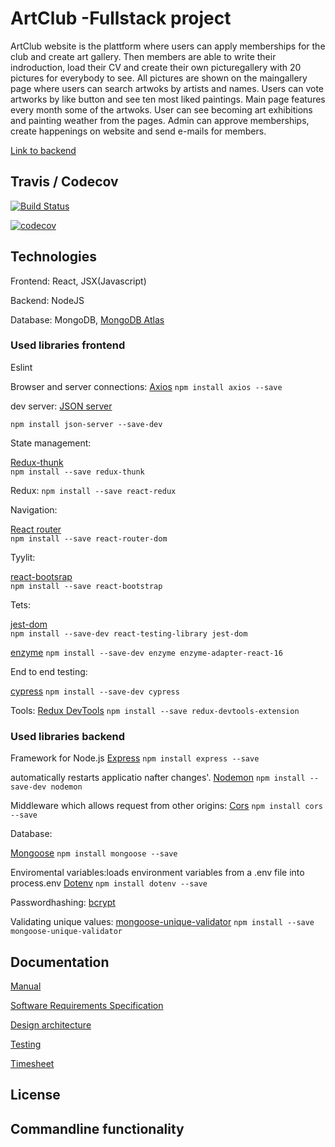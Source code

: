 # ArtClub -Fullstack project


ArtClub website is the plattform where users can apply memberships for the club and create art gallery. Then members are able to write their indroduction, load their CV and create their own picturegallery with 20 pictures for everybody to see. All pictures are shown on the maingallery page where users can search artwoks by artists and names. Users can vote artworks by like button and see ten most liked paintings. Main page features every month some of the artwoks. User can see becoming art exhibitions and painting weather from the pages.  Admin can approve memberships, create happenings on website and send e-mails for members.

[Link to backend](https://github.com/vsvala/Art_Club_back )

## Travis / Codecov

[![Build Status](https://travis-ci.org/vsvala/Art_Club.svg?branch=master)](https://travis-ci.org/vsvala/Art_Club)

[![codecov](https://codecov.io/gh/vsvala/Art_Club/branch/master/graph/badge.svg)](https://codecov.io/gh/vsvala/Art_Club)


## Technologies

Frontend: React, JSX(Javascript)

Backend: NodeJS 

Database: MongoDB, [MongoDB Atlas](https://www.mongodb.com/)



### Used libraries frontend

Eslint

Browser and server connections:
[Axios](https://github.com/axios/axios)
```npm install axios --save ```

dev server:
[JSON server](https://github.com/typicode/json-server)

```npm install json-server --save-dev```


State management:

[Redux-thunk](https://github.com/reduxjs/redux-thunk)		
```npm install --save redux-thunk```

Redux:
```npm install --save react-redux```

Navigation:

[React router](https://github.com/ReactTraining/react-router)   
```npm install --save react-router-dom```


Tyylit:

[react-bootsrap](https://react-bootstrap.github.io/) 		
```npm install --save react-bootstrap```	

Tets:

[jest-dom](https://www.npmjs.com/package/jest-dom)   
```npm install --save-dev react-testing-library jest-dom```

[enzyme](https://github.com/airbnb/enzyme) 
```npm install --save-dev enzyme enzyme-adapter-react-16```

End to end testing:

[cypress]()
```npm install --save-dev cypress```

Tools:
[Redux DevTools](https://chrome.google.com/webstore/detail/redux-devtools/lmhkpmbekcpmknklioeibfkpmmfibljd)
```npm install --save redux-devtools-extension```


### Used libraries backend

Framework for Node.js
[Express](http://expressjs.com/)
```npm install express --save ```

automatically restarts applicatio nafter changes'. 
[Nodemon](https://github.com/remy/nodemon)
```npm install --save-dev nodemon```

Middleware which allows request from other origins:
[Cors](https://github.com/expressjs/cors)
```npm install cors --save```


Database:

[Mongoose](https://mongoosejs.com/index.html)
```npm install mongoose --save```

Enviromental variables:loads environment variables from a .env file into process.env
[Dotenv](https://github.com/motdotla/dotenv#readme)
```npm install dotenv --save```

Passwordhashing:
[bcrypt](https://github.com/kelektiv/node.bcrypt.js)

Validating unique values:
[mongoose-unique-validator](ttps://www.npmjs.com/package/mongoose-unique-validator)
```npm install --save mongoose-unique-validator```


## Documentation

[Manual]( )

[Software Requirements Specification]( )

[Design architecture]( )

[Testing]( )

[Timesheet](https://github.com/vsvala/Art_Club/blob/master/documentation/timesheet.md)

## License

## Commandline functionality


